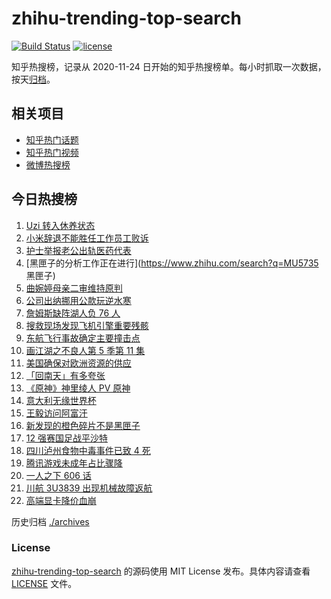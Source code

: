 # zhihu-trending-top-search

[![Build Status](https://github.com/justjavac/zhihu-trending-top-search/workflows/ci/badge.svg?branch=main)](https://github.com/justjavac/zhihu-trending-top-search/actions)
[![license](https://img.shields.io/github/license/justjavac/zhihu-trending-top-search)](https://github.com/justjavac/zhihu-trending-top-search/blob/main/LICENSE)

知乎热搜榜，记录从 2020-11-24 日开始的知乎热搜榜单。每小时抓取一次数据，按天[归档](./archives)。

## 相关项目

- [知乎热门话题](https://github.com/justjavac/zhihu-trending-hot-questions)
- [知乎热门视频](https://github.com/justjavac/zhihu-trending-hot-video)
- [微博热搜榜](https://github.com/justjavac/weibo-trending-hot-search)

## 今日热搜榜

<!-- BEGIN -->
<!-- 最后更新时间 Sat Mar 26 2022 05:13:05 GMT+0800 (China Standard Time) -->

1. [Uzi 转入休养状态](https://www.zhihu.com/search?q=uzi)
1. [小米辞退不能胜任工作员工败诉](https://www.zhihu.com/search?q=小米辞退员工)
1. [护士举报老公出轨医药代表](https://www.zhihu.com/search?q=护士举报老公出轨)
1. [黑匣子的分析工作正在进行](https://www.zhihu.com/search?q=MU5735 黑匣子)
1. [曲婉婷母亲二审维持原判](https://www.zhihu.com/search?q=曲婉婷)
1. [公司出纳挪用公款玩逆水寒](https://www.zhihu.com/search?q=逆水寒)
1. [詹姆斯缺阵湖人负 76 人](https://www.zhihu.com/search?q=湖人)
1. [搜救现场发现飞机引擎重要残骸](https://www.zhihu.com/search?q=发现飞机残骸)
1. [东航飞行事故确定主要撞击点](https://www.zhihu.com/search?q=确定坠机事故主要撞击点)
1. [画江湖之不良人第 5 季第 11 集](https://www.zhihu.com/search?q=画江湖之不良人)
1. [美国确保对欧洲资源的供应](https://www.zhihu.com/search?q=美国供应)
1. [「回南天」有多夸张](https://www.zhihu.com/search?q=回南天)
1. [《原神》神里绫人 PV 原神](https://www.zhihu.com/search?q=原神)
1. [意大利无缘世界杯](https://www.zhihu.com/search?q=意大利无缘世界杯)
1. [王毅访问阿富汗](https://www.zhihu.com/search?q=王毅访问阿富汗)
1. [新发现的橙色碎片不是黑匣子](https://www.zhihu.com/search?q=黑匣子)
1. [12 强赛国足战平沙特](https://www.zhihu.com/search?q=国足)
1. [四川泸州食物中毒事件已致 4 死](https://www.zhihu.com/search?q=泸州食物中毒事件)
1. [腾讯游戏未成年占比骤降](https://www.zhihu.com/search?q=腾讯游戏)
1. [一人之下 606 话](https://www.zhihu.com/search?q=一人之下)
1. [川航 3U3839 出现机械故障返航](https://www.zhihu.com/search?q=四川航空)
1. [高端显卡降价血崩](https://www.zhihu.com/search?q=显卡降价)

<!-- END -->

历史归档 [./archives](./archives)

### License

[zhihu-trending-top-search](https://github.com/justjavac/zhihu-trending-top-search)
的源码使用 MIT License 发布。具体内容请查看 [LICENSE](./LICENSE) 文件。
